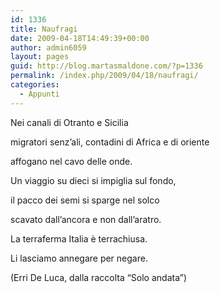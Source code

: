 ```yaml
---
id: 1336
title: Naufragi
date: 2009-04-18T14:49:39+00:00
author: admin6059
layout: pages
guid: http://blog.martasmaldone.com/?p=1336
permalink: /index.php/2009/04/18/naufragi/
categories:
  - Appunti
---
```

Nei canali di Otranto e Sicilia
  
migratori senz&#8217;ali, contadini di Africa e di oriente
  
affogano nel cavo delle onde.
  
Un viaggio su dieci si impiglia sul fondo,
  
il pacco dei semi si sparge nel solco
  
scavato dall&#8217;ancora e non dall&#8217;aratro.
  
La terraferma Italia è terrachiusa.
  
Li lasciamo annegare per negare.

(Erri De Luca, dalla raccolta &#8220;Solo andata&#8221;)